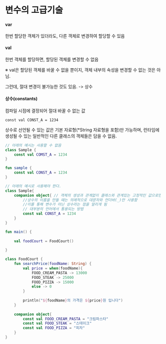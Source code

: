 # 변수의 고급기술

#### var

한번 할당한 객체가 있더라도, 다른 객체로 변경하여 할당할 수 있음



#### val

한번 객체를 할당하면, 할당된 객체를 변경할 수 없음

※ val은 할당된 객체를 바꿀 수 없을 뿐이지, 객체 내부의 속성을 변경할 수 없는 것은 아님.

그런데, 절대 변경이 불가능한 것도 있음. -> 상수



#### 상수(constants)

컴파일 시점에 결정되어 절대 바꿀 수 없는 값

`const val CONST_A = 1234`

상수로 선언될 수 있는 값은 기본 자료형(*String 자료형을 포함)만 가능하며, 런타임에 생성될 수 있는 일반적인 다른 클래스의 객체들은 담을 수 없음.

```kotlin
// 아래의 예시는 사용할 수 없음
class Sample {
    const val COMST_A = 1234
}

fun sample {
    const val CONST_A = 1234
}

// 아래의 예시로 사용해야 한다.
class Sample{
    companion object{ // 객체의 생성과 관계없이 클래스와 관계있는 고정적인 값으로만 사용하게 됨.
        //상수의 이름을 만들 때는 의례적으로 대문자와 언더바(_)만 사용함
        //이를 통해 변수가 아닌 상수라는 점을 알리게 됨
        // 대부분의 언어에서 통용되는 방법
        const val CONST_A = 1234 
    }
}
```

```kotlin
fun main() {
    
    val foodCourt = FoodCourt()
    
}

class FoodCourt {
    fun searchPrice(foodName: String) {
        val price = when(foodName){
            FOOD_CREAM_PASTA -> 13000
            FOOD_STEAK -> 25000
            FOOD_PIZZA -> 15000
            else -> 0
        }
        
        println("${foodName}의 가격은 ${price}원 입니다")
    }
    
    companion object{
        const val FOOD_CREAM_PASTA = "크림파스타"
        const val FOOD_STEAK = "스테이크"
        const val FOOD_PIZZA = "피자"
    }
}
```

